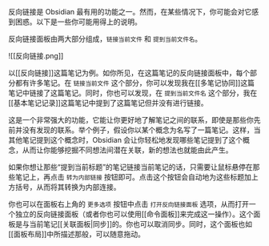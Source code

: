 反向链接是 Obsidian 最有用的功能之一。然而，在某些情况下，你可能会对它感到困惑。以下是一些你可能用得上的说明。

反向链接面板由两大部分组成，`链接当前文件` 和 `提到当前文件名`。

![[反向链接.png]]

以[[反向链接]]这篇笔记为例。如你所见，在这篇笔记的反向链接面板中，每个部分都有许多笔记。在 `链接当前文件` 这个部分，你可以发现我在[[多笔记协同]]这篇笔记中链接了这篇笔记。同时，你也可以发现，在 `提到当前文件名` 这个部分，我在[[基本笔记记录]]这篇笔记中提到了这篇笔记但并没有进行链接。

这是一个非常强大的功能，它能让你更好地了解笔记之间的联系，即使是那些你先前并没有发现的联系。举个例子，假设你以某个概念为名写了一篇笔记。这样，当其他笔记提到这个概念时，Obsidian 会让你轻松地发现哪些笔记提到了这个概念，从而让你能够挖掘不同想法间潜在关联，新的想法也就能由此产生。

如果你想让那些“提到当前标题”的笔记链接当前笔记的话，只需要让鼠标悬停在那些笔记上，再点击 `转为内部链接` 按钮即可。点击这个按钮会自动地为这些标题加上方括号，从而将其转换为内部连接。

你也可以在面板右上角的 `更多选项` 按钮中点击 `打开反向链接面板` 选项，从而打开一个独立的反向链接面板（或者你也可以使用[[命令面板]]来完成这一操作）。这个面板是与当前笔记[[关联面板|同步]]的。你也可以取消同步。同时，这个面板也如[[面板布局]]中所描述那般，可以随意拖动。